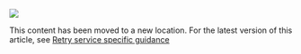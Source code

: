 ![](http://pnp.azurewebsites.net/images/pnp-logo.png)

This content has been moved to a new location. For the latest version of this article, see  [Retry service specific guidance](https://azure.microsoft.com/documentation/articles/best-practices-retry-service-specific/)

